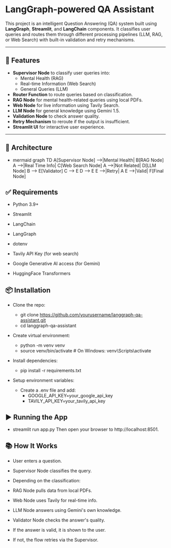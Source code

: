 # LangGraph-powered QA Assistant

This project is an intelligent Question Answering (QA) system built using **LangGraph**, **Streamlit**, and **LangChain** components. It classifies user queries and routes them through different processing pipelines (LLM, RAG, or Web Search) with built-in validation and retry mechanisms.

---

## 🔧 Features

- **Supervisor Node** to classify user queries into:
  - Mental Health (RAG)
  - Real-time Information (Web Search)
  - General Queries (LLM)
- **Router Function** to route queries based on classification.
- **RAG Node** for mental health-related queries using local PDFs.
- **Web Node** for live information using Tavily Search.
- **LLM Node** for general knowledge using Gemini 1.5.
- **Validation Node** to check answer quality.
- **Retry Mechanism** to reroute if the output is insufficient.
- **Streamlit UI** for interactive user experience.

---

## 🧱 Architecture

- mermaid
graph TD
    A[Supervisor Node] -->|Mental Health| B[RAG Node]
    A -->|Real Time Info| C[Web Search Node]
    A -->|Not Related| D[LLM Node]
    B --> E[Validator]
    C --> E
    D --> E
    E -->|Retry| A
    E -->|Valid| F[Final Node]

## ✅ Requirements
- Python 3.9+

- Streamlit

- LangChain

- LangGraph

- dotenv

- Tavily API Key (for web search)

- Google Generative AI access (for Gemini)

- HuggingFace Transformers


## 📦 Installation

- Clone the repo:
  - git clone https://github.com/yourusername/langgraph-qa-assistant.git
  - cd langgraph-qa-assistant

- Create virtual environment:
  - python -m venv venv
  - source venv/bin/activate   # On Windows: venv\Scripts\activate

- Install dependencies:
  - pip install -r requirements.txt

- Setup environment variables:
  - Create a .env file and add:
    - GOOGLE_API_KEY=your_google_api_key
    - TAVILY_API_KEY=your_tavily_api_key

## ▶️ Running the App
- streamlit run app.py
Then open your browser to http://localhost:8501.

## 📚 How It Works
- User enters a question.

- Supervisor Node classifies the query.

- Depending on the classification:

- RAG Node pulls data from local PDFs.

- Web Node uses Tavily for real-time info.

- LLM Node answers using Gemini's own knowledge.

- Validator Node checks the answer's quality.

- If the answer is valid, it is shown to the user.

- If not, the flow retries via the Supervisor.
